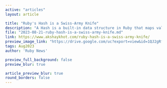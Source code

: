 ```yaml
---
active: "articles"
layout: article

title: "Ruby's Hash is a Swiss-Army Knife"
description: "A Hash is a built-in data structure in Ruby that maps values to keys and has a constant-time O(1) lookup. This article shows the capabilities of this simple, but equally powerful tool."
file: "2023-08-21-ruby-hash-is-a-swiss-army-knife.md"
link: https://www.akshaykhot.com/ruby-hash-is-a-swiss-army-knife/
preview_image_link: "https://drive.google.com/uc?export=view&id=1QJ2gRfkQZDhiE7HnfMocI6txjGOJVahy"
tags: Aug2023
author: 'Ruby News'

preview_full_background: false
preview_blur: true

article_preview_blur: true
round_borders: false
---
```

